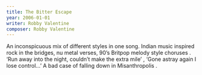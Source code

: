 ```yaml
---
title: The Bitter Escape
year: 2006-01-01
writer: Robby Valentine
composer: Robby Valentine
---
```


An inconspicuous mix of different styles in one song. Indian music inspired rock in the bridges, nu metal verses, 90’s Britpop melody style choruses .
‘Run away into the night, couldn’t make the extra mile’ , ‘Gone astray again I lose control…’
A bad case of falling down in Misanthropolis .
